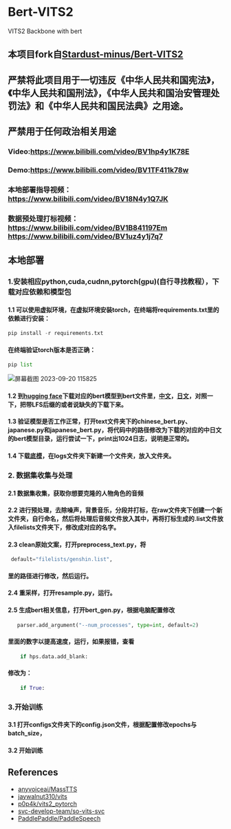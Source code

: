 # Bert-VITS2

VITS2 Backbone with bert
## 本项目fork自[Stardust-minus/Bert-VITS2](https://github.com/fishaudio/Bert-VITS2)
## 严禁将此项目用于一切违反《中华人民共和国宪法》，《中华人民共和国刑法》，《中华人民共和国治安管理处罚法》和《中华人民共和国民法典》之用途。
## 严禁用于任何政治相关用途
### Video:https://www.bilibili.com/video/BV1hp4y1K78E
### Demo:https://www.bilibili.com/video/BV1TF411k78w
### 本地部署指导视频：https://www.bilibili.com/video/BV18N4y1Q7JK
### 数据预处理打标视频：https://www.bilibili.com/video/BV1B841197Em https://www.bilibili.com/video/BV1uz4y1j7q7

## 本地部署
### 1.安装相应python,cuda,cudnn,pytorch(gpu)(自行寻找教程），下载对应依赖和模型包
#### 1.1 可以使用虚拟环境，在虚拟环境安装torch，在终端将requirements.txt里的依赖进行安装：
```python
pip install -r requirements.txt
```

#### 在终端验证torch版本是否正确：
```python
pip list
```
![屏幕截图 2023-09-20 115825](https://github.com/Pruokai/Bert-VITS2/assets/119948347/246483f7-c01c-486c-8949-7db5f0678b04)

#### 1.2 到[hugging face](https://huggingface.co/)下载对应的bert模型到bert文件里，[中文](https://huggingface.co/hfl/chinese-roberta-wwm-ext-large)，[日文](https://huggingface.co/cl-tohoku/bert-base-japanese-v3/tree/main)，对照一下，把带LFS后缀的或者说缺失的下载下来。
#### 1.3 验证模型是否工作正常，打开text文件夹下的chinese_bert.py、japanese.py和japanese_bert.py，将代码中的路径修改为下载的对应的中日文的bert模型目录，运行尝试一下，print出1024日志，说明是正常的。
#### 1.4 下载[底模](https://openi.pcl.ac.cn/Stardust_minus/Bert-VITS2/modelmanage/model_filelist_tmpl?name=Bert-VITS2%E5%BA%95%E6%A8%A1)，在logs文件夹下新建一个文件夹，放入文件夹。

### 2. 数据集收集与处理
#### 2.1 数据集收集，获取你想要克隆的人物角色的音频
#### 2.2 进行预处理，去除噪声，背景音乐，分段并打标，在raw文件夹下创建一个新文件夹，自行命名，然后将处理后音频文件放入其中，再将打标生成的.list文件放入filelists文件夹下，修改成对应的名字。
#### 2.3 clean原始文案，打开preprocess_text.py，将
```python
 default="filelists/genshin.list",
```
#### 里的路径进行修改，然后运行。
#### 2.4 重采样，打开resample.py，运行。
#### 2.5 生成bert相关信息，打开bert_gen.py，根据电脑配置修改
```python
   parser.add_argument("--num_processes", type=int, default=2)
```
#### 里面的数字以提高速度，运行，如果报错，查看
```python
    if hps.data.add_blank:
```
#### 修改为：
```python
    if True:
```
### 3.开始训练
#### 3.1 打开configs文件夹下的config.json文件，根据配置修改epochs与batch_size，
#### 3.2 开始训练



## References
+ [anyvoiceai/MassTTS](https://github.com/anyvoiceai/MassTTS)
+ [jaywalnut310/vits](https://github.com/jaywalnut310/vits)
+ [p0p4k/vits2_pytorch](https://github.com/p0p4k/vits2_pytorch)
+ [svc-develop-team/so-vits-svc](https://github.com/svc-develop-team/so-vits-svc)
+ [PaddlePaddle/PaddleSpeech](https://github.com/PaddlePaddle/PaddleSpeech)
